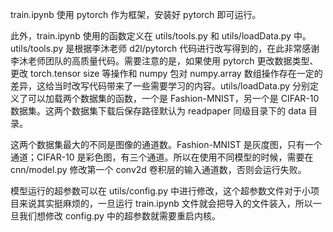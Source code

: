 train.ipynb 使用 pytorch 作为框架，安装好 pytorch 即可运行。

此外，train.ipynb 使用的函数定义在 utils/tools.py 和 utils/loadData.py 中。utils/tools.py 是根据李沐老师 d2l/pytorch 代码进行改写得到的，在此非常感谢李沐老师团队的高质量代码。需要注意的是，如果使用 pytorch 更改数据类型、更改 torch.tensor size 等操作和 numpy 包对 numpy.array 数组操作存在一定的差异，这给当时改写代码带来了一些需要学习的内容。utils/loadData.py 分别定义了可以加载两个数据集的函数，一个是 Fashion-MNIST，另一个是 CIFAR-10 数据集。这两个数据集下载后保存路径默认为 readpaper 同级目录下的 data 目录。

这两个数据集最大的不同是图像的通道数。Fashion-MNIST 是灰度图，只有一个通道；CIFAR-10 是彩色图，有三个通道。所以在使用不同模型的时候，需要在 cnn/model.py 修改第一个 conv2d 卷积层的输入通道数，否则会运行失败。

模型运行的超参数可以在 utils/config.py 中进行修改，这个超参数文件对于小项目来说其实挺麻烦的，一旦运行 train.ipynb 文件就会把导入的文件装入，所以一旦我们想修改 config.py 中的超参数就需要重启内核。
